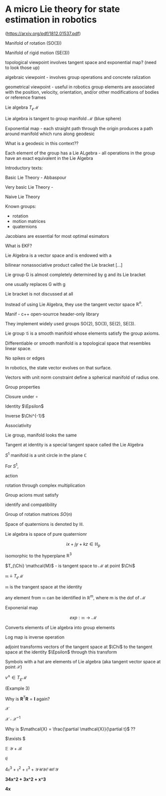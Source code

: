 # A micro Lie theory for state estimation in robotics
(https://arxiv.org/pdf/1812.01537.pdf)


Manifold of rotation (SO(3))


Manifold of rigid motion (SE(3))


topological viewpoint involves tangent space and exponential map? (need to look those up)

algebraic viewpoint - involves group operations and concrete ralization

geometrical viewpoint - useful in robotics
group elements are associated with the position, velocity, orientation, and/or other modifications of bodies or reference frames

Lie algebra $T_{\epsilon} \mathcal{M}$

Lie algebra is tangent to group manifold $\mathcal{M}$ (blue sphere)

Exponential map - each straight path through the origin produces a path around manifold which runs along geodesic

What is a geodesic in this context??


Each element of the group has a Lie ALgebra - all operations in the group have an exact equivalent in the Lie Algebra

Introductory texts:

Basic Lie Theory - Abbaspour

Very basic Lie Theory - 

Naive Lie Theory


Known groups: 
- rotation
- motion matrices
- quaternions

Jacobians are essential for most optimal esimators

What is EKF?


Lie Algebra is a vector space and is endowed with a 

bilinear nonassociative product called the Lie bracket [...]

Lie group G is almost completely determined by g and its Lie bracket

one usually replaces G with g

Lie bracket is not discussed at all

Instead of using Lie Algebra, they use the tangent vector space $\mathbb{R}^n$.


Manif - c++ open-sourrce header-only library

They implement widely used groups SO(2), SO(3), SE(2), SE(3).


Lie group $\mathcal{G}$ is a smooth manifold whose elements satisfy the group axioms.


Differentiable or smooth manifold is a topological space that resembles linear space.


No spikes or edges

In robotics, the state vector evolves on that surface.

Vectors with unit norm constraint define a spherical manifold of radius one.


Group properties

Closure under $\circ$ 

Identity $\Epsilon$

Inverse  $\Chi^{-1}$

Associativity 


Lie group, manifold looks the same


Tangent at identity is a special tangent space called the Lie Algebra


$S^1$ manifold is a unit circle in the plane  $\mathbb{C}$ 

For $S^1$, 

action

rotation through complex multiplication

Group acions must satisfy

identify and compatibility 


Group of rotation matrices  $SO(n)$ 

Space of quaternions is denoted by $\mathbb{H}$.


Lie algebra is space of pure quaternionr 


$$
ix + jy + kz \in \mathbb{H}_p
$$

isomorphic to the hyperplane $\mathbb{R}^3$ 

$T_{\Chi} \mathcal{M}$ - is tangent space to  $\mathcal{M}$ at point  $\Chi$


 $\mathfrak{m} \triangleq  T_{\epsilon} \mathcal{M}$ 

 $\mathfrak{m}$ is the trangent space at the identity

 any element from $\mathfrak{m}$ can be identified in  $\mathbb{R}^m$, where m is the dof of  $\mathcal{M}$

Exponenial map 

$$
exp : \mathfrak{m} \rightarrow \mathcal{M}
$$

Converts elements of Lie algebra into group elements

Log map is inverse operation

adjoint transforms vectors of the tangent space at $\Chi$ to the tangent space at the identity $\Epsilon$ through this transform

Symbols with a hat are elements of Lie algebra (aka tangent vector space at point $\mathcal{X}$)


$v^{\land} \in T_{\chi} \mathcal{M}$


(Example 3)

Why is $\textbf{R}^T \textbf{R} = \textbf{I}$ again?


 $\mathcal{X}$


 $\mathcal{X} \circ \mathcal{X}^{-1}$



Why is $\mathcal{X} = \frac{\partial \mathcal{X}}{\partial t}$ ??


$\exists $


$\mathbb{E}$
$\mathcal{Y} +  \mathcal{B}$

$\mathfrak{E}$

$\mathfrak{4x^{3} + x^2 + x^3} + \mathcal{YUYEUEY}$

$\textbf{34x^2 + 3x^2 + x^3}$

$\textbf{4x}$
